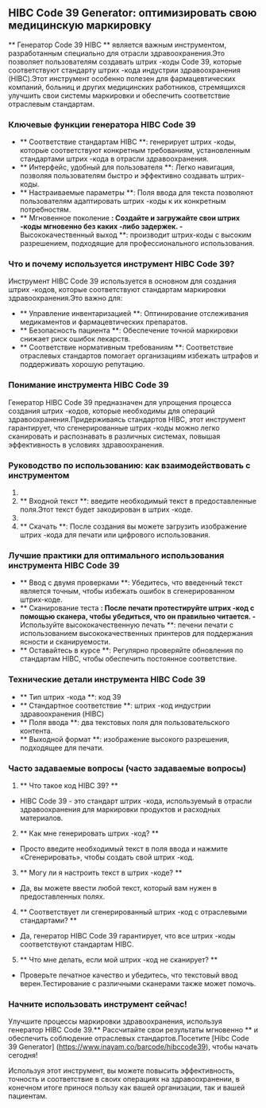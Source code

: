 ## HIBC Code 39 Generator: оптимизировать свою медицинскую маркировку

** Генератор Code 39 HIBC ** является важным инструментом, разработанным специально для отрасли здравоохранения.Это позволяет пользователям создавать штрих -коды Code 39, которые соответствуют стандарту штрих -кода индустрии здравоохранения (HIBC).Этот инструмент особенно полезен для фармацевтических компаний, больниц и других медицинских работников, стремящихся улучшить свои системы маркировки и обеспечить соответствие отраслевым стандартам.

### Ключевые функции генератора HIBC Code 39

- ** Соответствие стандартам HIBC **: генерирует штрих -коды, которые соответствуют конкретным требованиям, установленным стандартами штрих -кода в отрасли здравоохранения.
- ** Интерфейс, удобный для пользователя **: Легко навигация, позволяя пользователям быстро и эффективно создавать штрих-коды.
- ** Настраиваемые параметры **: Поля ввода для текста позволяют пользователям адаптировать штрих -коды к их конкретным потребностям.
- ** Мгновенное поколение **: Создайте и загружайте свои штрих -коды мгновенно без каких -либо задержек.
-** Высококачественный выход **: производит штрих-коды с высоким разрешением, подходящие для профессионального использования.

### Что и почему используется инструмент HIBC Code 39?

Инструмент HIBC Code 39 используется в основном для создания штрих -кодов, которые соответствуют стандартам маркировки здравоохранения.Это важно для:

- ** Управление инвентаризацией **: Оптинирование отслеживания медикаментов и фармацевтических препаратов.
- ** Безопасность пациента **: Обеспечение точной маркировки снижает риск ошибок лекарств.
- ** Соответствие нормативным требованиям **: Соответствие отраслевых стандартов помогает организациям избежать штрафов и поддерживать хорошую репутацию.

### Понимание инструмента HIBC Code 39

Генератор HIBC Code 39 предназначен для упрощения процесса создания штрих -кодов, которые необходимы для операций здравоохранения.Придерживаясь стандартов HIBC, этот инструмент гарантирует, что сгенерированные штрих -коды можно легко сканировать и распознавать в различных системах, повышая эффективность в условиях здравоохранения.

### Руководство по использованию: как взаимодействовать с инструментом

1.
2. ** Входной текст **: введите необходимый текст в предоставленные поля.Этот текст будет закодирован в штрих -коде.
3.
4. ** Скачать **: После создания вы можете загрузить изображение штрих -кода для печати или цифрового использования.

### Лучшие практики для оптимального использования инструмента HIBC Code 39

- ** Ввод с двумя проверками **: Убедитесь, что введенный текст является точным, чтобы избежать ошибок в сгенерированном штрих-коде.
- ** Сканирование теста **: После печати протестируйте штрих -код с помощью сканера, чтобы убедиться, что он правильно читается.
-** Используйте высококачественную печать **: печени печати с использованием высококачественных принтеров для поддержания ясности и сканируемости.
- ** Оставайтесь в курсе **: Регулярно проверяйте обновления по стандартам HIBC, чтобы обеспечить постоянное соответствие.

### Технические детали инструмента HIBC Code 39

- ** Тип штрих -кода **: код 39
- ** Стандартное соответствие **: штрих -код индустрии здравоохранения (HIBC)
- ** Поля ввода **: два текстовых поля для пользовательского контента.
- ** Выходной формат **: изображение высокого разрешения, подходящее для печати.

### Часто задаваемые вопросы (часто задаваемые вопросы)

1. ** Что такое код HIBC 39? **
- HIBC Code 39 - это стандарт штрих -кода, используемый в отрасли здравоохранения для маркировки продуктов и расходных материалов.

2. ** Как мне генерировать штрих -код? **
- Просто введите необходимый текст в поля ввода и нажмите «Сгенерировать», чтобы создать свой штрих -код.

3. ** Могу ли я настроить текст в штрих -коде? **
- Да, вы можете ввести любой текст, который вам нужен в предоставленных полях.

4. ** Соответствует ли сгенерированный штрих -код с отраслевыми стандартами? **
- Да, генератор HIBC Code 39 гарантирует, что все штрих -коды соответствуют стандартам HIBC.

5. ** Что мне делать, если мой штрих -код не сканирует? **
- Проверьте печатное качество и убедитесь, что текстовый ввод верен.Тестирование с различными сканерами также может помочь.

### Начните использовать инструмент сейчас!

Улучшите процессы маркировки здравоохранения, используя генератор HIBC Code 39.** Рассчитайте свои результаты мгновенно ** и обеспечить соблюдение отраслевых стандартов.Посетите [Hibc Code 39 Generator] (https://www.inayam.co/barcode/hibccode39), чтобы начать сегодня!

Используя этот инструмент, вы можете повысить эффективность, точность и соответствие в своих операциях на здравоохранении, в конечном итоге принося пользу как вашей организации, так и вашей пациентам.